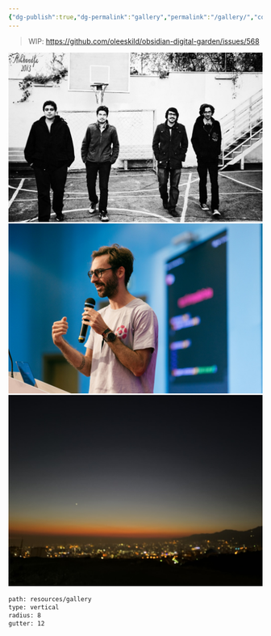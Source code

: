 ```yaml
---
{"dg-publish":true,"dg-permalink":"gallery","permalink":"/gallery/","contentClasses":"gallery","created":"2024-03-30T17:43:00.000+01:00","updated":"2024-07-28T16:39:33.390+02:00"}
---
```



> WIP: https://github.com/oleeskild/obsidian-digital-garden/issues/568

![17B169E1-209F-4C39-83C9-4810D4B8D3A1_1_105_c.jpeg](/img/user/resources/gallery/17B169E1-209F-4C39-83C9-4810D4B8D3A1_1_105_c.jpeg)
![7AA2AC17-2BD5-4DE8-8D0F-AC53E298221A_1_105_c.jpeg](/img/user/resources/gallery/7AA2AC17-2BD5-4DE8-8D0F-AC53E298221A_1_105_c.jpeg)
![5014238E-B244-47D0-962F-323B7371B3D6_1_105_c.jpeg](/img/user/resources/gallery/5014238E-B244-47D0-962F-323B7371B3D6_1_105_c.jpeg)



```img-gallery
path: resources/gallery
type: vertical
radius: 8
gutter: 12
```